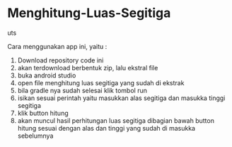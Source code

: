 # Menghitung-Luas-Segitiga
uts

Cara menggunakan app ini, yaitu :
1. Download repository code ini
2. akan terdownload berbentuk zip, lalu ekstral file
3. buka android studio
4. open file menghitung luas segitiga yang sudah di ekstrak
5. bila gradle nya sudah selesai klik tombol run
6. isikan sesuai perintah yaitu masukkan alas segitiga dan masukka tinggi segitiga
7. klik button hitung
8. akan muncul hasil perhitungan luas segitiga dibagian bawah button hitung sesuai dengan alas dan tinggi yang sudah di masukka sebelumnya
